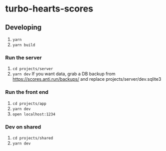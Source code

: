 # turbo-hearts-scores

## Developing
1. `yarn`
2. `yarn build`

### Run the server
1. `cd projects/server`
2. `yarn dev`
If you want data, grab a DB backup from https://scores.anti.run/backups/ and replace projects/server/dev.sqlite3

### Run the front end
1. `cd projects/app`
2. `yarn dev`
3. `open localhost:1234` 

### Dev on shared
1. `cd projects/shared`
2. `yarn dev`
